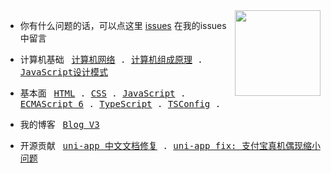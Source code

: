 <img align="right" height="137px" src="https://github-readme-stats.vercel.app/api?username=yayxs&hide_title=true&hide_border=true&show_icons=true&include_all_commits=true&line_height=21&bg_color=0,EC6C6C,FFD479,FFFC79,73FA79&theme=graywhite&locale=cn" />

- 你有什么问题的话，可以点这里 [issues](https://github.com/yayxs/issues) 在我的issues中留言
- <p align="left">
  <span>计算机基础&nbsp;&nbsp;</span>
  <samp>
    <a href="https://github.com/yayxs/computer-network-learn" target="_blank">计算机网络</a> .
    <a href="https://github.com/yayxs/computer-organization-learn" target="_blank">计算机组成原理</a> . 
    <a href="https://github.com/yayxs/design-patterns-learn" target="_blank">JavaScript设计模式</a>
  </samp>
</p>

- <p align="left">
  <span>基本面&nbsp;&nbsp;</span>
  <samp>
    <a href="https://github.com/yayxs/html-learn" target="_blank">HTML</a> .
    <a href="https://github.com/yayxs/css-learn" target="_blank">CSS</a> .
    <a href="https://github.com/yayxs/javascript-learn" target="_blank">JavaScript</a> .
    <a href="https://github.com/yayxs/es6-learn" target="_blank">ECMAScript 6</a> .
    <a href="https://github.com/yayxs/typescript-learn" target="_blank">TypeScript</a> .
    <a href="https://github.com/yayxs/tsconfig.json" target="_blank">TSConfig</a> .
    
  </samp>
</p>

- <p align="left">
  <span>我的博客&nbsp;&nbsp;</span>
  <samp>
    <a href="https://github.com/yayxs/blog" target="_blank">Blog V3</a> 
  </samp>
</p>

- <p align="left">
  <span>开源贡献&nbsp;&nbsp;</span>
  <samp>
    <a href="https://gitee.com/dcloud/unidocs-zh/pulls/245" target="_blank">uni-app 中文文档修复</a> . 
    <a href="https://gitee.com/liangei/lime-f2/pulls/1" target="_blank">uni-app fix: 支付宝真机偶现缩小问题</a> 
  </samp>
</p>


